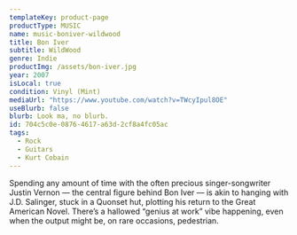 ```yaml
---
templateKey: product-page
productType: MUSIC
name: music-boniver-wildwood
title: Bon Iver
subtitle: WildWood
genre: Indie
productImg: /assets/bon-iver.jpg
year: 2007
isLocal: true
condition: Vinyl (Mint)
mediaUrl: "https://www.youtube.com/watch?v=TWcyIpul8OE"
useBlurb: false
blurb: Look ma, no blurb.
id: 704c5c0e-0876-4617-a63d-2cf8a4fc05ac
tags:
  - Rock
  - Guitars
  - Kurt Cobain
---
```


Spending any amount of time with the often precious singer-songwriter Justin Vernon — the central figure behind Bon Iver — is akin to hanging with J.D. Salinger, stuck in a Quonset hut, plotting his return to the Great American Novel. There’s a hallowed “genius at work” vibe happening, even when the output might be, on rare occasions, pedestrian.
